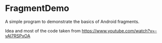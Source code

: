 # FragmentDemo

A simple program to demonstrate the basics of Android fragments. 

Idea and most of the code taken from https://www.youtube.com/watch?v=-vAI7RSPxOA
